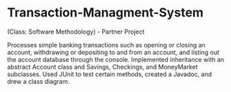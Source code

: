 # Transaction-Managment-System
(Class: Software Methodology) - Partner Project

Processes simple banking transactions such as opening or closing an account, withdrawing or depositing to and from an account, and listing out the account database through the console.
Implemented inheritance with an abstract Account class and Savings, Checkings, and MoneyMarket subclasses. Used JUnit to test certain methods, created a Javadoc, and drew a class diagram.
